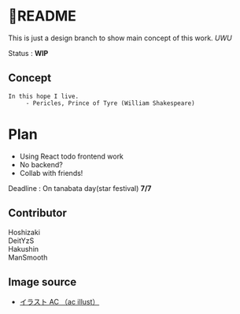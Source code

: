 # 🌌README  
This is just a design branch to show main concept of this work. *UWU*
  
Status : **WIP**  

## Concept   
```
In this hope I live.
     - Pericles, Prince of Tyre (William Shakespeare) 
```

# Plan  
- Using React todo frontend work  
- No backend?  
- Collab with friends!  

Deadline  : On tanabata day(star festival) **7/7**  

## Contributor  
Hoshizaki   
DeitYzS   
Hakushin  
ManSmooth  

## Image source  
- <a href="https://www.ac-illust.com/" >イラスト AC （ac illust）</a>
